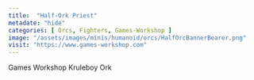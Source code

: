 ```yaml
---
title:  "Half-Ork Priest"
metadate: "hide"
categories: [ Orcs, Fighters, Games-Workshop ]
image: "/assets/images/minis/humanoid/orcs/HalfOrcBannerBearer.png"
visit: "https://www.games-workshop.com"
---
```

Games Workshop Kruleboy Ork